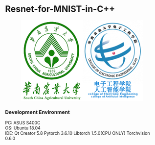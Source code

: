 # Resnet-for-MNIST-in-C++

<div align=center><img src="https://github.com/LinkLiar/ImageStorage/blob/master/SchoolBadge.png" width="200" height="265"/><img src="https://github.com/LinkLiar/ImageStorage/blob/master/CollegeBadge.png" width="200" height="265"/></div>

### Development Environment

PC: ASUS S400C  
OS: Ubuntu 18.04  
IDE: Qt Creator 5.8 
Pytorch 3.6.10
Libtorch 1.5.0(CPU ONLY)
Torchvision 0.6.0

